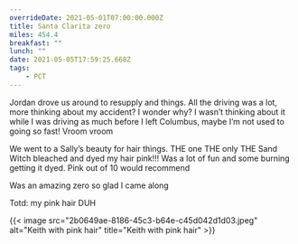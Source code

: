 ```yaml
---
overrideDate: 2021-05-01T07:00:00.000Z
title: Santa Clarita zero
miles: 454.4
breakfast: ""
lunch: ""
date: 2021-05-05T17:59:25.668Z
tags: 
    - PCT
---
```



Jordan drove us around to resupply and things. All the driving was a lot, more thinking about my accident? I wonder why? I wasn’t thinking about it while I was driving as much before I left Columbus, maybe I’m not used to going so fast! Vroom vroom



We went to a Sally’s beauty for hair things. THE one THE only THE Sand Witch bleached and dyed my hair pink!!! Was a lot of fun and some burning getting it dyed. Pink out of 10 would recommend 



Was an amazing zero so glad I came along



Totd: my pink hair DUH



{{< image src="2b0649ae-8186-45c3-b64e-c45d042d1d03.jpeg" alt="Keith with pink hair" title="Keith with pink hair" >}}